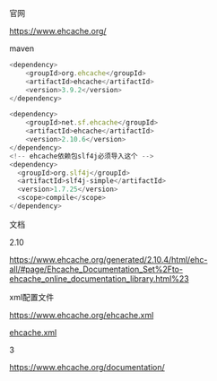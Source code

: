 官网

https://www.ehcache.org/





maven

```javascript
<dependency>
    <groupId>org.ehcache</groupId>
    <artifactId>ehcache</artifactId>
    <version>3.9.2</version>
</dependency>
```



```javascript
<dependency>
    <groupId>net.sf.ehcache</groupId>
    <artifactId>ehcache</artifactId>
    <version>2.10.6</version>
</dependency>
<!-- ehcache依赖包slf4j必须导入这个 -->
<dependency>
  <groupId>org.slf4j</groupId>
  <artifactId>slf4j-simple</artifactId>
  <version>1.7.25</version>
  <scope>compile</scope>
</dependency>
```



文档

2.10

https://www.ehcache.org/generated/2.10.4/html/ehc-all/#page/Ehcache_Documentation_Set%2Fto-ehcache_online_documentation_library.html%23



xml配置文件

https://www.ehcache.org/ehcache.xml

[ehcache.xml](assets/ehcache.xml)



3

https://www.ehcache.org/documentation/